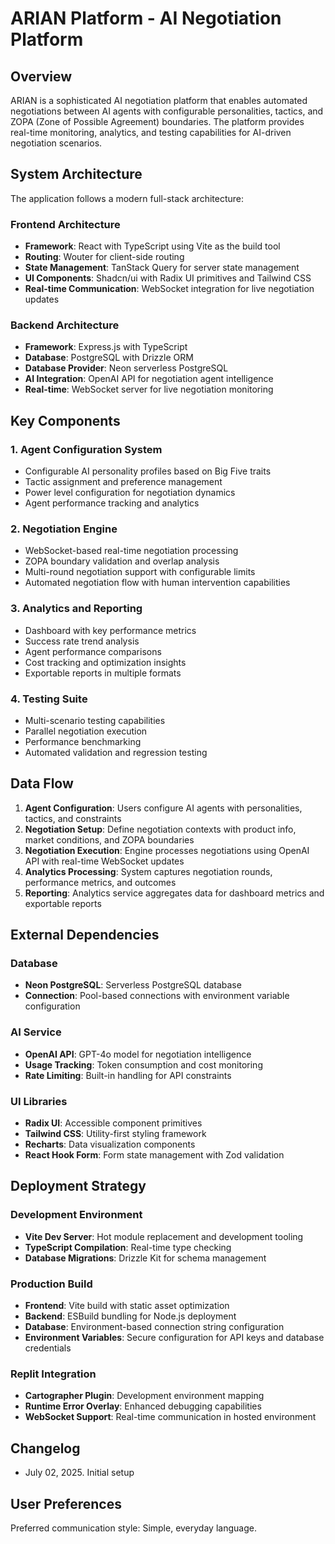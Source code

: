 # ARIAN Platform - AI Negotiation Platform

## Overview

ARIAN is a sophisticated AI negotiation platform that enables automated negotiations between AI agents with configurable personalities, tactics, and ZOPA (Zone of Possible Agreement) boundaries. The platform provides real-time monitoring, analytics, and testing capabilities for AI-driven negotiation scenarios.

## System Architecture

The application follows a modern full-stack architecture:

### Frontend Architecture
- **Framework**: React with TypeScript using Vite as the build tool
- **Routing**: Wouter for client-side routing
- **State Management**: TanStack Query for server state management
- **UI Components**: Shadcn/ui with Radix UI primitives and Tailwind CSS
- **Real-time Communication**: WebSocket integration for live negotiation updates

### Backend Architecture
- **Framework**: Express.js with TypeScript
- **Database**: PostgreSQL with Drizzle ORM
- **Database Provider**: Neon serverless PostgreSQL
- **AI Integration**: OpenAI API for negotiation agent intelligence
- **Real-time**: WebSocket server for live negotiation monitoring

## Key Components

### 1. Agent Configuration System
- Configurable AI personality profiles based on Big Five traits
- Tactic assignment and preference management
- Power level configuration for negotiation dynamics
- Agent performance tracking and analytics

### 2. Negotiation Engine
- WebSocket-based real-time negotiation processing
- ZOPA boundary validation and overlap analysis
- Multi-round negotiation support with configurable limits
- Automated negotiation flow with human intervention capabilities

### 3. Analytics and Reporting
- Dashboard with key performance metrics
- Success rate trend analysis
- Agent performance comparisons
- Cost tracking and optimization insights
- Exportable reports in multiple formats

### 4. Testing Suite
- Multi-scenario testing capabilities
- Parallel negotiation execution
- Performance benchmarking
- Automated validation and regression testing

## Data Flow

1. **Agent Configuration**: Users configure AI agents with personalities, tactics, and constraints
2. **Negotiation Setup**: Define negotiation contexts with product info, market conditions, and ZOPA boundaries
3. **Negotiation Execution**: Engine processes negotiations using OpenAI API with real-time WebSocket updates
4. **Analytics Processing**: System captures negotiation rounds, performance metrics, and outcomes
5. **Reporting**: Analytics service aggregates data for dashboard metrics and exportable reports

## External Dependencies

### Database
- **Neon PostgreSQL**: Serverless PostgreSQL database
- **Connection**: Pool-based connections with environment variable configuration

### AI Service
- **OpenAI API**: GPT-4o model for negotiation intelligence
- **Usage Tracking**: Token consumption and cost monitoring
- **Rate Limiting**: Built-in handling for API constraints

### UI Libraries
- **Radix UI**: Accessible component primitives
- **Tailwind CSS**: Utility-first styling framework
- **Recharts**: Data visualization components
- **React Hook Form**: Form state management with Zod validation

## Deployment Strategy

### Development Environment
- **Vite Dev Server**: Hot module replacement and development tooling
- **TypeScript Compilation**: Real-time type checking
- **Database Migrations**: Drizzle Kit for schema management

### Production Build
- **Frontend**: Vite build with static asset optimization
- **Backend**: ESBuild bundling for Node.js deployment
- **Database**: Environment-based connection string configuration
- **Environment Variables**: Secure configuration for API keys and database credentials

### Replit Integration
- **Cartographer Plugin**: Development environment mapping
- **Runtime Error Overlay**: Enhanced debugging capabilities
- **WebSocket Support**: Real-time communication in hosted environment

## Changelog
- July 02, 2025. Initial setup

## User Preferences

Preferred communication style: Simple, everyday language.
